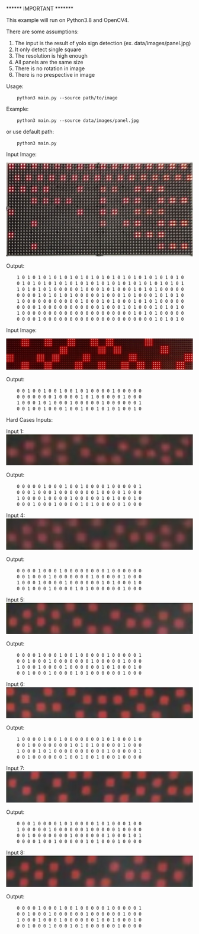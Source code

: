 ****** IMPORTANT *******

This example will run on Python3.8 and OpenCV4.

There are some assumptions:
  1. The input is the result of yolo sign detection (ex. data/images/panel.jpg)
  2. It only detect single square
  3. The resolution is high enough
  4. All panels are the same size
  5. There is no rotation in image
  6. There is no prespective in image


Usage:
    
        python3 main.py --source path/to/image
    
Example:
        
        python3 main.py --source data/images/panel.jpg

or use default path:
        
        python3 main.py

Input Image:

![alt text](data/images/panel.jpg)

Output:

        1 0 1 0 1 0 1 0 1 0 1 0 1 0 1 0 1 0 1 0 1 0 1 0 1 0 1 0 1 0 1 0
        0 1 0 1 0 1 0 1 0 1 0 1 0 1 0 1 0 1 0 1 0 1 0 1 0 1 0 1 0 1 0 1
        1 0 1 0 1 0 1 0 0 0 0 0 1 0 0 0 1 0 1 0 0 0 1 0 1 0 1 0 0 0 0 0
        0 0 0 0 1 0 1 0 1 0 1 0 0 0 0 0 1 0 0 0 1 0 1 0 0 0 1 0 1 0 1 0
        1 0 0 0 0 0 0 0 0 0 0 0 1 0 0 0 1 0 1 0 0 0 1 0 1 0 1 0 0 0 0 0
        0 0 0 0 1 0 0 0 0 0 0 0 0 0 0 0 1 0 0 0 1 0 1 0 0 0 1 0 1 0 1 0
        1 0 0 0 0 0 0 0 0 0 0 0 0 0 0 0 0 0 0 0 0 0 1 0 1 0 1 0 0 0 0 0
        0 0 0 0 1 0 0 0 0 0 0 0 0 0 0 0 0 0 0 0 0 0 0 0 0 0 1 0 1 0 1 0


Input Image:

![alt text](data/images/panel1.jpg)

Output:

        0 0 1 0 0 1 0 0 1 0 0 1 0 1 0 0 0 0 1 0 0 0 0 0
        0 0 0 0 0 0 0 1 0 0 0 0 1 0 1 0 0 0 0 0 1 0 0 0
        1 0 0 0 1 0 1 0 0 0 1 0 0 0 0 0 1 0 0 0 0 0 0 1
        0 0 1 0 0 1 0 0 0 1 0 0 1 0 0 1 0 1 0 1 0 0 1 0  


Hard Cases Inputs:

Input 1:
![alt text](data/images/hd1.jpg)

Output:

        0 0 0 0 0 1 0 0 0 1 0 0 1 0 0 0 0 1 0 0 0 0 0 1
        0 0 0 1 0 0 0 1 0 0 0 0 0 0 0 1 0 0 0 0 1 0 0 0
        1 0 0 0 0 1 0 0 0 0 1 0 0 0 0 0 1 0 1 0 0 0 1 0
        0 0 0 1 0 0 0 1 0 0 0 0 1 0 1 0 0 0 0 0 1 0 0 0 

Input 4:
![alt text](data/images/hd4.jpg)

Output:

        0 0 0 0 1 0 0 0 1 0 0 0 0 0 0 0 0 1 0 0 0 0 0 0
        0 0 1 0 0 0 1 0 0 0 0 0 0 0 1 0 0 0 0 0 1 0 0 0
        1 0 0 0 1 0 0 0 0 1 0 0 0 0 0 0 1 0 1 0 0 0 1 0
        0 0 1 0 0 0 1 0 0 0 0 1 0 1 0 0 0 0 0 0 1 0 0 0


Input 5:
![alt text](data/images/hd5.jpg)

Output:

        0 0 0 0 1 0 0 0 1 0 0 1 0 0 0 0 0 1 0 0 0 0 0 1
        0 0 1 0 0 0 1 0 0 0 0 0 0 0 1 0 0 0 0 0 1 0 0 0
        1 0 0 0 1 0 0 0 0 1 0 0 0 0 0 0 1 0 1 0 0 0 1 0
        0 0 1 0 0 0 1 0 0 0 0 1 0 1 0 0 0 0 0 0 1 0 0 0


Input 6:
![alt text](data/images/hd6.jpg)

Output:

        1 0 0 0 0 1 0 0 1 0 0 0 0 0 0 0 1 0 1 0 0 0 1 0
        0 0 1 0 0 0 0 0 0 0 1 0 1 0 1 0 0 0 0 0 1 0 0 0
        1 0 0 0 1 0 1 0 0 0 0 0 0 0 0 0 0 1 0 0 0 0 0 1
        0 0 1 0 0 0 0 0 0 1 0 0 1 0 0 1 0 0 0 1 0 0 0 0


Input 7:
![alt text](data/images/hd7.jpg)

Output:

        0 0 0 1 0 0 0 0 1 0 1 0 0 0 0 1 0 1 0 0 0 1 0 0
        1 0 0 0 0 0 1 0 0 0 0 0 0 1 0 0 0 0 0 1 0 0 0 0
        0 0 1 0 0 0 0 0 0 0 1 0 0 0 0 0 0 1 0 0 0 1 0 1
        0 0 0 0 1 0 0 1 0 0 0 0 0 1 0 1 0 0 0 1 0 0 0 0


Input 8:
![alt text](data/images/hd8.jpg)

Output:

        0 0 0 0 1 0 0 0 1 0 0 1 0 0 0 0 0 1 0 0 0 0 0 1
        0 0 1 0 0 0 1 0 0 0 0 0 0 1 0 0 0 0 0 0 1 0 0 0
        1 0 0 0 1 0 0 0 1 0 0 0 0 0 0 1 0 0 1 0 0 0 1 0
        0 0 1 0 0 0 1 0 0 0 1 0 1 0 0 0 0 0 0 1 0 0 0 0